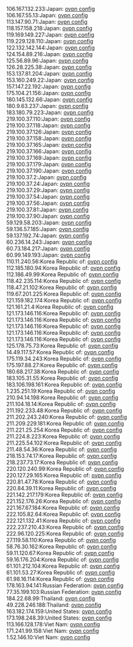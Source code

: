 106.167.132.233:Japan: [ovpn config](vpn/106_167_132_233.ovpn)  
106.167.55.13:Japan: [ovpn config](vpn/106_167_55_13.ovpn)  
113.147.90.71:Japan: [ovpn config](vpn/113_147_90_71.ovpn)  
118.157.158.218:Japan: [ovpn config](vpn/118_157_158_218.ovpn)  
119.169.149.227:Japan: [ovpn config](vpn/119_169_149_227.ovpn)  
119.229.128.110:Japan: [ovpn config](vpn/119_229_128_110.ovpn)  
122.132.142.144:Japan: [ovpn config](vpn/122_132_142_144.ovpn)  
124.154.89.216:Japan: [ovpn config](vpn/124_154_89_216.ovpn)  
125.56.89.96:Japan: [ovpn config](vpn/125_56_89_96.ovpn)  
126.28.225.38:Japan: [ovpn config](vpn/126_28_225_38.ovpn)  
153.137.81.204:Japan: [ovpn config](vpn/153_137_81_204.ovpn)  
153.160.249.22:Japan: [ovpn config](vpn/153_160_249_22.ovpn)  
157.147.22.192:Japan: [ovpn config](vpn/157_147_22_192.ovpn)  
175.104.21.156:Japan: [ovpn config](vpn/175_104_21_156.ovpn)  
180.145.132.66:Japan: [ovpn config](vpn/180_145_132_66.ovpn)  
180.9.63.237:Japan: [ovpn config](vpn/180_9_63_237.ovpn)  
183.180.79.223:Japan: [ovpn config](vpn/183_180_79_223.ovpn)  
219.100.37.110:Japan: [ovpn config](vpn/219_100_37_110.ovpn)  
219.100.37.118:Japan: [ovpn config](vpn/219_100_37_118.ovpn)  
219.100.37.126:Japan: [ovpn config](vpn/219_100_37_126.ovpn)  
219.100.37.158:Japan: [ovpn config](vpn/219_100_37_158.ovpn)  
219.100.37.165:Japan: [ovpn config](vpn/219_100_37_165.ovpn)  
219.100.37.166:Japan: [ovpn config](vpn/219_100_37_166.ovpn)  
219.100.37.169:Japan: [ovpn config](vpn/219_100_37_169.ovpn)  
219.100.37.179:Japan: [ovpn config](vpn/219_100_37_179.ovpn)  
219.100.37.190:Japan: [ovpn config](vpn/219_100_37_190.ovpn)  
219.100.37.2:Japan: [ovpn config](vpn/219_100_37_2.ovpn)  
219.100.37.24:Japan: [ovpn config](vpn/219_100_37_24.ovpn)  
219.100.37.29:Japan: [ovpn config](vpn/219_100_37_29.ovpn)  
219.100.37.54:Japan: [ovpn config](vpn/219_100_37_54.ovpn)  
219.100.37.56:Japan: [ovpn config](vpn/219_100_37_56.ovpn)  
219.100.37.81:Japan: [ovpn config](vpn/219_100_37_81.ovpn)  
219.100.37.90:Japan: [ovpn config](vpn/219_100_37_90.ovpn)  
59.129.58.203:Japan: [ovpn config](vpn/59_129_58_203.ovpn)  
59.136.57.185:Japan: [ovpn config](vpn/59_136_57_185.ovpn)  
59.137.192.74:Japan: [ovpn config](vpn/59_137_192_74.ovpn)  
60.236.14.243:Japan: [ovpn config](vpn/60_236_14_243.ovpn)  
60.73.184.217:Japan: [ovpn config](vpn/60_73_184_217.ovpn)  
60.99.149.193:Japan: [ovpn config](vpn/60_99_149_193.ovpn)  
110.11.240.56:Korea Republic of: [ovpn config](vpn/110_11_240_56.ovpn)  
112.185.180.94:Korea Republic of: [ovpn config](vpn/112_185_180_94.ovpn)  
112.186.49.99:Korea Republic of: [ovpn config](vpn/112_186_49_99.ovpn)  
118.42.235.114:Korea Republic of: [ovpn config](vpn/118_42_235_114.ovpn)  
118.47.21.102:Korea Republic of: [ovpn config](vpn/118_47_21_102.ovpn)  
119.67.201.225:Korea Republic of: [ovpn config](vpn/119_67_201_225.ovpn)  
121.159.182.174:Korea Republic of: [ovpn config](vpn/121_159_182_174.ovpn)  
121.161.21.4:Korea Republic of: [ovpn config](vpn/121_161_21_4.ovpn)  
121.173.146.116:Korea Republic of: [ovpn config](vpn/121_173_146_116.ovpn)  
121.173.146.116:Korea Republic of: [ovpn config](vpn/121_173_146_116.ovpn)  
121.173.146.116:Korea Republic of: [ovpn config](vpn/121_173_146_116.ovpn)  
121.173.146.116:Korea Republic of: [ovpn config](vpn/121_173_146_116.ovpn)  
121.173.146.116:Korea Republic of: [ovpn config](vpn/121_173_146_116.ovpn)  
125.178.75.73:Korea Republic of: [ovpn config](vpn/125_178_75_73.ovpn)  
14.49.117.57:Korea Republic of: [ovpn config](vpn/14_49_117_57.ovpn)  
175.119.34.243:Korea Republic of: [ovpn config](vpn/175_119_34_243.ovpn)  
175.197.88.27:Korea Republic of: [ovpn config](vpn/175_197_88_27.ovpn)  
180.68.217.38:Korea Republic of: [ovpn config](vpn/180_68_217_38.ovpn)  
183.105.31.55:Korea Republic of: [ovpn config](vpn/183_105_31_55.ovpn)  
183.106.198.161:Korea Republic of: [ovpn config](vpn/183_106_198_161.ovpn)  
1.235.251.19:Korea Republic of: [ovpn config](vpn/1_235_251_19.ovpn)  
210.94.14.198:Korea Republic of: [ovpn config](vpn/210_94_14_198.ovpn)  
211.104.18.14:Korea Republic of: [ovpn config](vpn/211_104_18_14.ovpn)  
211.192.233.48:Korea Republic of: [ovpn config](vpn/211_192_233_48.ovpn)  
211.202.243.240:Korea Republic of: [ovpn config](vpn/211_202_243_240.ovpn)  
211.209.229.181:Korea Republic of: [ovpn config](vpn/211_209_229_181.ovpn)  
211.221.25.254:Korea Republic of: [ovpn config](vpn/211_221_25_254.ovpn)  
211.224.8.223:Korea Republic of: [ovpn config](vpn/211_224_8_223.ovpn)  
211.225.54.102:Korea Republic of: [ovpn config](vpn/211_225_54_102.ovpn)  
211.48.54.36:Korea Republic of: [ovpn config](vpn/211_48_54_36.ovpn)  
218.153.74.17:Korea Republic of: [ovpn config](vpn/218_153_74_17.ovpn)  
218.237.73.17:Korea Republic of: [ovpn config](vpn/218_237_73_17.ovpn)  
220.120.240.99:Korea Republic of: [ovpn config](vpn/220_120_240_99.ovpn)  
220.127.29.165:Korea Republic of: [ovpn config](vpn/220_127_29_165.ovpn)  
220.81.47.78:Korea Republic of: [ovpn config](vpn/220_81_47_78.ovpn)  
220.84.39.11:Korea Republic of: [ovpn config](vpn/220_84_39_11.ovpn)  
221.142.217.179:Korea Republic of: [ovpn config](vpn/221_142_217_179.ovpn)  
221.152.176.26:Korea Republic of: [ovpn config](vpn/221_152_176_26.ovpn)  
221.167.67.184:Korea Republic of: [ovpn config](vpn/221_167_67_184.ovpn)  
222.105.82.64:Korea Republic of: [ovpn config](vpn/222_105_82_64.ovpn)  
222.121.132.41:Korea Republic of: [ovpn config](vpn/222_121_132_41.ovpn)  
222.237.210.43:Korea Republic of: [ovpn config](vpn/222_237_210_43.ovpn)  
222.96.120.225:Korea Republic of: [ovpn config](vpn/222_96_120_225.ovpn)  
27.119.58.110:Korea Republic of: [ovpn config](vpn/27_119_58_110.ovpn)  
58.76.30.162:Korea Republic of: [ovpn config](vpn/58_76_30_162.ovpn)  
59.11.120.67:Korea Republic of: [ovpn config](vpn/59_11_120_67.ovpn)  
59.16.176.204:Korea Republic of: [ovpn config](vpn/59_16_176_204.ovpn)  
61.101.212.104:Korea Republic of: [ovpn config](vpn/61_101_212_104.ovpn)  
61.101.53.27:Korea Republic of: [ovpn config](vpn/61_101_53_27.ovpn)  
61.98.16.114:Korea Republic of: [ovpn config](vpn/61_98_16_114.ovpn)  
178.163.94.141:Russian Federation: [ovpn config](vpn/178_163_94_141.ovpn)  
77.35.199.103:Russian Federation: [ovpn config](vpn/77_35_199_103.ovpn)  
184.22.68.99:Thailand: [ovpn config](vpn/184_22_68_99.ovpn)  
49.228.246.188:Thailand: [ovpn config](vpn/49_228_246_188.ovpn)  
163.182.174.159:United States: [ovpn config](vpn/163_182_174_159.ovpn)  
173.198.248.39:United States: [ovpn config](vpn/173_198_248_39.ovpn)  
113.166.128.178:Viet Nam: [ovpn config](vpn/113_166_128_178.ovpn)  
171.241.99.158:Viet Nam: [ovpn config](vpn/171_241_99_158.ovpn)  
1.52.146.10:Viet Nam: [ovpn config](vpn/1_52_146_10.ovpn)  
